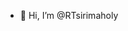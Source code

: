 - 👋 Hi, I’m @RTsirimaholy


<!---
RTsirimaholy/RTsirimaholy is a ✨ special ✨ repository because its `README.md` (this file) appears on your GitHub profile.
You can click the Preview link to take a look at your changes.
--->
